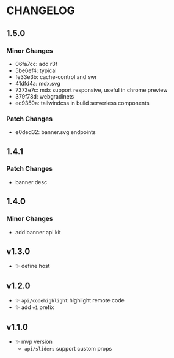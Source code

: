 # CHANGELOG

## 1.5.0

### Minor Changes

- 06fa7cc: add r3f
- 5be6ef4: typical
- fe33e3b: cache-control and swr
- 41dfd4a: mdx.svg
- 7373e7c: mdx support responsive, useful in chrome preview
- 379f78d: webgradinets
- ec9350a: tailwindcss in build serverless components

### Patch Changes

- e0ded32: banner.svg endpoints

## 1.4.1

### Patch Changes

- banner desc

## 1.4.0

### Minor Changes

- add banner api kit

## v1.3.0

- ✨ define host

## v1.2.0

- ✨ `api/codehighlight` highlight remote code
- ✨ add `v1` prefix

## v1.1.0

- ✨ mvp version
  - `api/sliders` support custom props
